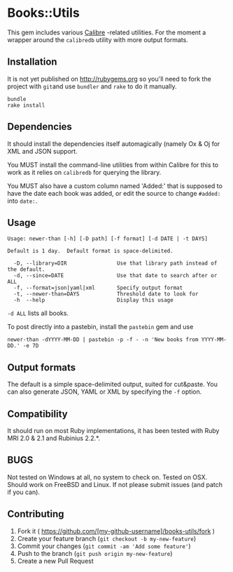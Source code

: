 # Books::Utils

This gem includes various [Calibre](http://calibre-ebook.com) -related utilities.
For the moment a wrapper around the `calibredb` utility with more output formats.

## Installation

It is not yet published on http://rubygems.org so you'll need to fork the project
with `git`and use `bundler` and `rake` to do it manually. 

    bundle
    rake install

## Dependencies

It should install the dependencies itself automagically (namely Ox & Oj for
XML and JSON support.

You MUST install the command-line utilities from within Calibre for this to
work as it relies on `calibredb` for querying the library.

You MUST also have a custom column named 'Added:' that is supposed to have the
date each book was added, or edit the source to change `#added:` into `date:`.

## Usage

    Usage: newer-than [-h] [-D path] [-f format] [-d DATE | -t DAYS]

    Default is 1 day.  Default format is space-delimited.

      -D, --library=DIR                Use that library path instead of the default.
      -d, --since=DATE                 Use that date to search after or ALL
      -f, --format=json|yaml|xml       Specify output format
      -t, --newer-than=DAYS            Threshold date to look for
      -h  --help                       Display this usage

`-d ALL` lists all books.

To post directly into a pastebin, install the `pastebin` gem and use

    newer-than -dYYYY-MM-DD | pastebin -p -f - -n 'New books from YYYY-MM-DD.' -e 7D

## Output formats
 
The default is a simple space-delimited output, suited for cut&paste. You can
also generate JSON, YAML or XML by specifying the `-f` option.

## Compatibility

It should run on most Ruby implementations, it has been tested with Ruby MRI 2.0 & 2.1
and Rubinius 2.2.*.

## BUGS

Not tested on Windows at all, no system to check on.  Tested on OSX.
Should work on FreeBSD and Linux.  If not please submit issues (and patch
if you can).

## Contributing

1. Fork it ( https://github.com/[my-github-username]/books-utils/fork )
2. Create your feature branch (`git checkout -b my-new-feature`)
3. Commit your changes (`git commit -am 'Add some feature'`)
4. Push to the branch (`git push origin my-new-feature`)
5. Create a new Pull Request
